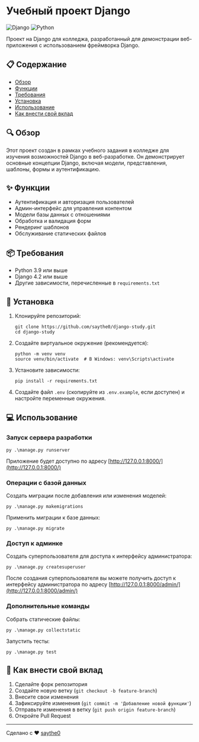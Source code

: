 # Учебный проект Django

![Django](https://img.shields.io/badge/Django-4.2+-green.svg)
![Python](https://img.shields.io/badge/Python-3.9+-blue.svg)

Проект на Django для колледжа, разработанный для демонстрации веб-приложения с использованием фреймворка Django.

## 📋 Содержание

- [Обзор](#обзор)
- [Функции](#функции)
- [Требования](#требования)
- [Установка](#установка)
- [Использование](#использование)
- [Как внести свой вклад](#как-внести-свой-вклад)

## 🔍 Обзор

Этот проект создан в рамках учебного задания в колледже для изучения возможностей Django в веб-разработке. Он демонстрирует основные концепции Django, включая модели, представления, шаблоны, формы и аутентификацию.

## ✨ Функции

- Аутентификация и авторизация пользователей
- Админ-интерфейс для управления контентом
- Модели базы данных с отношениями
- Обработка и валидация форм
- Рендеринг шаблонов
- Обслуживание статических файлов

## 📦 Требования

- Python 3.9 или выше
- Django 4.2 или выше
- Другие зависимости, перечисленные в `requirements.txt`

## 🚀 Установка

1. Клонируйте репозиторий:
   ```
   git clone https://github.com/saythe0/django-study.git
   cd django-study
   ```

2. Создайте виртуальное окружение (рекомендуется):
   ```
   python -m venv venv
   source venv/bin/activate  # В Windows: venv\Scripts\activate
   ```

3. Установите зависимости:
   ```
   pip install -r requirements.txt
   ```

4. Создайте файл `.env` (скопируйте из `.env.example`, если доступен) и настройте переменные окружения.

## 💻 Использование

### Запуск сервера разработки

```
py .\manage.py runserver
```

Приложение будет доступно по адресу [http://127.0.0.1:8000/](http://127.0.0.1:8000/)

### Операции с базой данных

Создать миграции после добавления или изменения моделей:
```
py .\manage.py makemigrations
```

Применить миграции к базе данных:
```
py .\manage.py migrate
```

### Доступ к админке

Создать суперпользователя для доступа к интерфейсу администратора:
```
py .\manage.py createsuperuser
```

После создания суперпользователя вы можете получить доступ к интерфейсу администратора по адресу [http://127.0.0.1:8000/admin/](http://127.0.0.1:8000/admin/)

### Дополнительные команды

Собрать статические файлы:
```
py .\manage.py collectstatic
```

Запустить тесты:
```
py .\manage.py test
```

## 🤝 Как внести свой вклад

1. Сделайте форк репозитория
2. Создайте новую ветку (`git checkout -b feature-branch`)
3. Внесите свои изменения
4. Зафиксируйте изменения (`git commit -m 'Добавление новой функции'`)
5. Отправьте изменения в ветку (`git push origin feature-branch`)
6. Откройте Pull Request

---

Сделано с ❤️ [saythe0](https://github.com/saythe0)